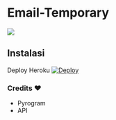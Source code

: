 # Email-Temporary
<a href="t.me/smemailtemporarybot"><img src="https://img.shields.io/badge/Email_Bot-2cb6e0?style=for-the-badge&logo=telegram&logoColor=white"></a>

## Instalasi
Deploy Heroku
[![Deploy](https://www.herokucdn.com/deploy/button.svg)](https://heroku.com/deploy)

 ###  Credits ❤
 - Pyrogram
 - API
